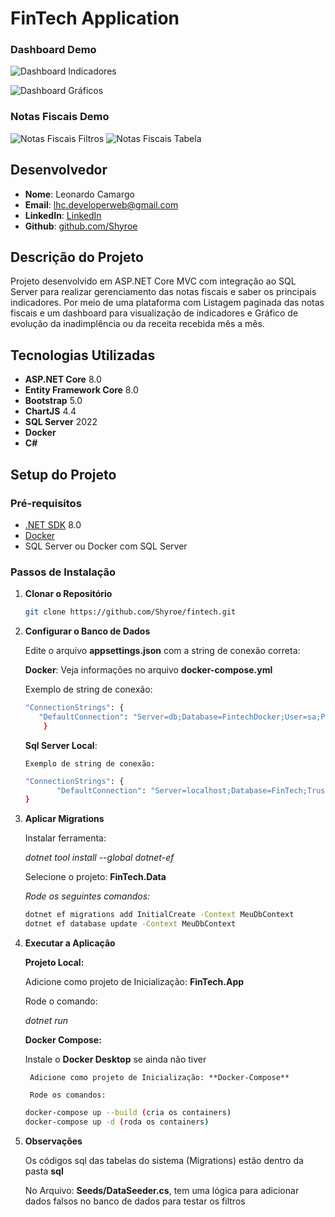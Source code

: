# FinTech Application

### Dashboard Demo
![Dashboard Indicadores](https://github.com/user-attachments/assets/f9a69da5-1dbf-46c2-9fc1-8e163fa2ede3)

![Dashboard Gráficos](https://github.com/user-attachments/assets/96579e85-3208-4ac5-829c-5752860496d1)

### Notas Fiscais Demo
![Notas Fiscais Filtros](https://github.com/user-attachments/assets/023d68c9-c88f-40c4-9d4e-c93abf82b1ef)
![Notas Fiscais Tabela](https://github.com/user-attachments/assets/01eaf10c-5614-4560-a656-3950982fe02a)

## Desenvolvedor
- **Nome**: Leonardo Camargo
- **Email**: lhc.developerweb@gmail.com
- **LinkedIn**: [LinkedIn](https://www.linkedin.com/in/leonardo-camargo/)
- **Github**: [github.com/Shyroe](https://github.com/Shyroe)

## Descrição do Projeto
Projeto desenvolvido em ASP.NET Core MVC com integração ao SQL Server para realizar gerenciamento das notas fiscais e saber os principais indicadores.
Por meio de uma plataforma com Listagem paginada das notas fiscais e um dashboard para visualização de indicadores e Gráfico de evolução da inadimplência ou da receita recebida mês a mês.

## Tecnologias Utilizadas
- **ASP.NET Core** 8.0
- **Entity Framework Core** 8.0
- **Bootstrap** 5.0
- **ChartJS** 4.4
- **SQL Server** 2022
- **Docker**
- **C#**

## Setup do Projeto

### Pré-requisitos
- [.NET SDK](https://dotnet.microsoft.com/download/dotnet) 8.0
- [Docker](https://www.docker.com/)
- SQL Server ou Docker com SQL Server

### Passos de Instalação

1. **Clonar o Repositório**
   ```bash
   git clone https://github.com/Shyroe/fintech.git

2. **Configurar o Banco de Dados**
	
 	Edite o arquivo **appsettings.json** com a string de conexão correta:
	
 	**Docker**: Veja informações no arquivo **docker-compose.yml**
	
 	Exemplo de string de conexão:

	```bash
	"ConnectionStrings": {
   	   "DefaultConnection": "Server=db;Database=FintechDocker;User=sa;Password=#Docker12300#;TrustServerCertificate=True"
    	}
   	```
			
	**Sql Server Local**:
   
       Exemplo de string de conexão:
   
   	```bash
	"ConnectionStrings": {
		   "DefaultConnection": "Server=localhost;Database=FinTech;Trusted_Connection=True;MultipleActiveResultSets=true;TrustServerCertificate=True"
   	}
 	```

4. **Aplicar Migrations**
	
   	Instalar ferramenta:
   
	_dotnet tool install --global dotnet-ef_
	

	Selecione o projeto: **FinTech.Data**
	
	_Rode os seguintes comandos:_

	```bash
	dotnet ef migrations add InitialCreate -Context MeuDbContext
	dotnet ef database update -Context MeuDbContext
 	```

6. **Executar a Aplicação**
	
 	**Projeto Local:**
   
	Adicione como projeto de Inicialização: **FinTech.App**

   	Rode o comando:
   
   	_dotnet run_
		
	
 	**Docker Compose:**
    	 
	Instale o **Docker Desktop** se ainda não tiver
 	
    	Adicione como projeto de Inicialização: **Docker-Compose**
	
    	Rode os comandos:
   
 	```bash
	docker-compose up --build (cria os containers)
	docker-compose up -d (roda os containers)
  	```

8. **Observações**

   Os códigos sql das tabelas do sistema (Migrations) estão dentro da pasta **sql**

   No Arquivo: **Seeds/DataSeeder.cs**, tem uma lógica para adicionar dados falsos no banco de dados para testar os filtros
